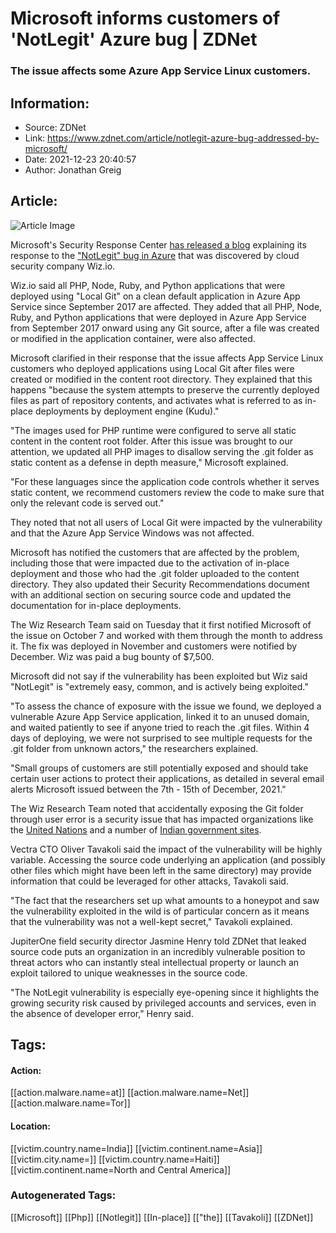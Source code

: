 # Microsoft informs customers of 'NotLegit' Azure bug | ZDNet
### The issue affects some Azure App Service Linux customers.

## Information:
+ Source: ZDNet
+ Link: https://www.zdnet.com/article/notlegit-azure-bug-addressed-by-microsoft/
+ Date: 2021-12-23 20:40:57
+ Author: Jonathan Greig


## Article:
![Article Image](https://www.zdnet.com/a/img/resize/ae2b6c6c16c9f0b2730ed4ce9da332f831f78976/2021/10/14/345a9c26-72e2-46a1-b1cd-789556569f1a/microsoft.jpg?width=770&height=578&fit=crop&auto=webp)

Microsoft's Security Response Center [has released a blog](https://msrc-blog.microsoft.com/2021/12/22/azure-app-service-linux-source-repository-exposure/) explaining its response to the ["NotLegit" bug in Azure](https://www.wiz.io/blog/azure-app-service-source-code-leak) that was discovered by cloud security company Wiz.io.

Wiz.io said all PHP, Node, Ruby, and Python applications that were deployed using "Local Git" on a clean default application in Azure App Service since September 2017 are affected. They added that all PHP, Node, Ruby, and Python applications that were deployed in Azure App Service from September 2017 onward using any Git source, after a file was created or modified in the application container, were also affected.

Microsoft clarified in their response that the issue affects App Service Linux customers who deployed applications using Local Git after files were created or modified in the content root directory. They explained that this happens "because the system attempts to preserve the currently deployed files as part of repository contents, and activates what is referred to as in-place deployments by deployment engine (Kudu)." 

"The images used for PHP runtime were configured to serve all static content in the content root folder. After this issue was brought to our attention, we updated all PHP images to disallow serving the .git folder as static content as a defense in depth measure," Microsoft explained. 

"For these languages since the application code controls whether it serves static content, we recommend customers review the code to make sure that only the relevant code is served out."

They noted that not all users of Local Git were impacted by the vulnerability and that the Azure App Service Windows was not affected. 

Microsoft has notified the customers that are affected by the problem, including those that were impacted due to the activation of in-place deployment and those who had the .git folder uploaded to the content directory. They also updated their Security Recommendations document with an additional section on securing source code and updated the documentation for in-place deployments.






The Wiz Research Team said on Tuesday that it first notified Microsoft of the issue on October 7 and worked with them through the month to address it. The fix was deployed in November and customers were notified by December. Wiz was paid a bug bounty of $7,500.

Microsoft did not say if the vulnerability has been exploited but Wiz said "NotLegit" is "extremely easy, common, and is actively being exploited."

"To assess the chance of exposure with the issue we found, we deployed a vulnerable Azure App Service application, linked it to an unused domain, and waited patiently to see if anyone tried to reach the .git files. Within 4 days of deploying, we were not surprised to see multiple requests for the .git folder from unknown actors," the researchers explained. 

"Small groups of customers are still potentially exposed and should take certain user actions to protect their applications, as detailed in several email alerts Microsoft issued between the 7th - 15th of December, 2021."

The Wiz Research Team noted that accidentally exposing the Git folder through user error is a security issue that has impacted organizations like the [United Nations](https://johnjhacking.com/blog/unep-breach/) and a number of [Indian government sites](https://johnjhacking.com/blog/indian-government-breached-massive-amount-of-critical-vulnerabilities/). 

Vectra CTO Oliver Tavakoli said the impact of the vulnerability will be highly variable. Accessing the source code underlying an application (and possibly other files which might have been left in the same directory) may provide information that could be leveraged for other attacks, Tavakoli said. 

"The fact that the researchers set up what amounts to a honeypot and saw the vulnerability exploited in the wild is of particular concern as it means that the vulnerability was not a well-kept secret," Tavakoli explained. 

JupiterOne field security director Jasmine Henry told ZDNet that leaked source code puts an organization in an incredibly vulnerable position to threat actors who can instantly steal intellectual property or launch an exploit tailored to unique weaknesses in the source code. 

"The NotLegit vulnerability is especially eye-opening since it highlights the growing security risk caused by privileged accounts and services, even in the absence of developer error," Henry said. 





## Tags:

#### Action:
[[action.malware.name=at]] [[action.malware.name=Net]] [[action.malware.name=Tor]]

#### Location:
[[victim.country.name=India]] [[victim.continent.name=Asia]] [[victim.city.name=]] [[victim.country.name=Haiti]] [[victim.continent.name=North and Central America]]

### Autogenerated Tags:
[[Microsoft]] [[Php]] [[Notlegit]] [[In-place]] [["the]] [[Tavakoli]] [[ZDNet]]

